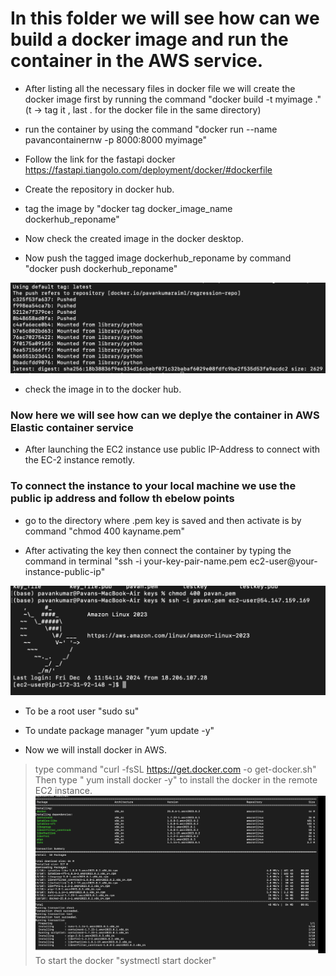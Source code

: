 <h1> In this folder we will see how can we build a docker image and run the container in the AWS service. </h1>

- After listing all the necessary files in docker file we will create the docker image first by running the command "docker build -t myimage ." (t -> tag it , last . for the docker file in the same directory)

- run the container by using the command "docker run --name pavancontainernw -p 8000:8000 myimage"

- Follow the link for the fastapi docker https://fastapi.tiangolo.com/deployment/docker/#dockerfile

- Create the repository in docker hub.

- tag the image by "docker tag docker_image_name dockerhub_reponame"

- Now check the created image in the docker desktop. 

- Now push the tagged image dockerhub_reponame by command "docker push dockerhub_reponame"

![alt text](image.png)

- check the image in to the docker hub.

<h3> Now here we will see how can we deplye the container in AWS Elastic container service </h3>

- After launching the EC2 instance use public IP-Address to connect with the EC-2 instance remotly. 


<h3> To connect the instance to your local machine we use the public ip address and follow th ebelow points</h3>

- go to the directory where .pem key is saved and then activate is by command "chmod 400 kayname.pem"

- After activating the key then connect the container by typing the command in terminal  "ssh -i your-key-pair-name.pem ec2-user@your-instance-public-ip"

![alt text](image-1.png)

-  To be a root user "sudo su"

- To undate package manager "yum update -y"

- Now we will install docker in AWS.

> type command "curl -fsSL https://get.docker.com -o get-docker.sh"
> Then type " yum install docker -y" to install the docker in the remote EC2 instance. 
![alt text](image-2.png)
> To start the docker "systmectl start docker"